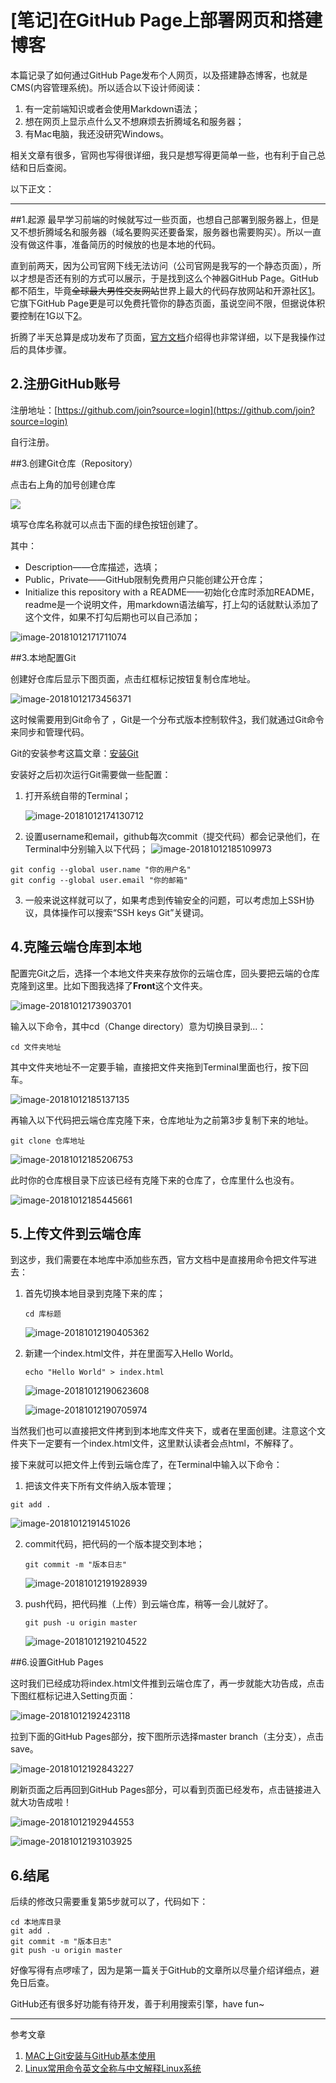 # [笔记]在GitHub Page上部署网页和搭建博客

本篇记录了如何通过GitHub Page发布个人网页，以及搭建静态博客，也就是CMS(内容管理系统)。所以适合以下设计师阅读：

1. 有一定前端知识或者会使用Markdown语法；
2. 想在网页上显示点什么又不想麻烦去折腾域名和服务器；
3. 有Mac电脑，我还没研究Windows。

相关文章有很多，官网也写得很详细，我只是想写得更简单一些，也有利于自己总结和日后查阅。

以下正文：

---
##1.起源
最早学习前端的时候就写过一些页面，也想自己部署到服务器上，但是又不想折腾域名和服务器（域名要购买还要备案，服务器也需要购买）。所以一直没有做这件事，准备简历的时候放的也是本地的代码。

直到前两天，因为公司官网下线无法访问（公司官网是我写的一个静态页面），所以才想是否还有别的方式可以展示，于是找到这么个神器GitHub Page。GitHub都不陌生，毕竟~~全球最大男性交友网站~~世界上最大的代码存放网站和开源社区[1](https://zh.wikipedia.org/wiki/GitHub)。它旗下GitHub Page更是可以免费托管你的静态页面，虽说空间不限，但据说体积要控制在1G以下[2](https://www.zhihu.com/question/21282780)。

折腾了半天总算是成功发布了页面，[官方文档](https://pages.github.com/)介绍得也非常详细，以下是我操作过后的具体步骤。

## 2.注册GitHub账号

注册地址：[https://github.com/join?source=login](https://github.com/join?source=login)

自行注册。

##3.创建Git仓库（Repository）

点击右上角的加号创建仓库

![](./img/image-20181012171036125.png)

填写仓库名称就可以点击下面的绿色按钮创建了。

其中：

- Description——仓库描述，选填；
- Public，Private——GitHub限制免费用户只能创建公开仓库；
- Initialize this repository with a README——初始化仓库时添加README，readme是一个说明文件，用markdown语法编写，打上勾的话就默认添加了这个文件，如果不打勾后期也可以自己添加；

![image-20181012171711074](./img/image-20181012171711074.png)

##3.本地配置Git

创建好仓库后显示下图页面，点击红框标记按钮复制仓库地址。

![image-20181012173456371](./img/image-20181012173456371.png)

这时候需要用到Git命令了 ，Git是一个分布式版本控制软件[3](https://zh.wikipedia.org/wiki/Git)，我们就通过Git命令来同步和管理代码。

Git的安装参考这篇文章：[安装Git](https://www.liaoxuefeng.com/wiki/0013739516305929606dd18361248578c67b8067c8c017b000/00137396287703354d8c6c01c904c7d9ff056ae23da865a000
)

安装好之后初次运行Git需要做一些配置：

1. 打开系统自带的Terminal；

   ![image-20181012174130712](./img/image-20181012174130712.png)

2. 设置username和email，github每次commit（提交代码）都会记录他们，在Terminal中分别输入以下代码；
	![image-20181012185109973](./img/image-20181012185109973.png)

```
git config --global user.name "你的用户名"
git config --global user.email "你的邮箱"
```

3. 一般来说这样就可以了，如果考虑到传输安全的问题，可以考虑加上SSH协议，具体操作可以搜索“SSH keys Git”关键词。

## 4.克隆云端仓库到本地

配置完Git之后，选择一个本地文件夹来存放你的云端仓库，回头要把云端的仓库克隆到这里。比如下图我选择了**Front**这个文件夹。

![image-20181012173903701](./img/image-20181012173903701.png)

输入以下命令，其中cd（Change directory）意为切换目录到...：

```
cd 文件夹地址
```

其中文件夹地址不一定要手输，直接把文件夹拖到Terminal里面也行，按下回车。

![image-20181012185137135](./img/image-20181012185137135.png)

再输入以下代码把云端仓库克隆下来，仓库地址为之前第3步复制下来的地址。

```
git clone 仓库地址
```

![image-20181012185206753](./img/image-20181012185206753.png)

此时你的仓库根目录下应该已经有克隆下来的仓库了，仓库里什么也没有。

![image-20181012185445661](./img/image-20181012185445661.png)

## 5.上传文件到云端仓库

到这步，我们需要在本地库中添加些东西，官方文档中是直接用命令把文件写进去：

1. 首先切换本地目录到克隆下来的库；

   ```
   cd 库标题
   ```

   ![image-20181012190405362](./img/image-20181012190405362.png)

2. 新建一个index.html文件，并在里面写入Hello World。

   ```
   echo "Hello World" > index.html
   ```

   ![image-20181012190623608](./img/image-20181012190623608.png)

   ![image-20181012190705974](./img/image-20181012190705974.png)

当然我们也可以直接把文件拷到到本地库文件夹下，或者在里面创建。注意这个文件夹下一定要有一个index.html文件，这里默认读者会点html，不解释了。

接下来就可以把文件上传到云端仓库了，在Terminal中输入以下命令：
1. 把该文件夹下所有文件纳入版本管理；
  ```
  git add .
  ```

  ![image-20181012191451026](./img/image-20181012191451026.png)

2. commit代码，把代码的一个版本提交到本地；

   ```
   git commit -m "版本日志"
   ```

   ![image-20181012191928939](./img/image-20181012191928939.png)

3. push代码，把代码推（上传）到云端仓库，稍等一会儿就好了。

   ```
   git push -u origin master
   ```

   ![image-20181012192104522](./img/image-20181012192104522.png)

##6.设置GitHub Pages

这时我们已经成功将index.html文件推到云端仓库了，再一步就能大功告成，点击下图红框标记进入Setting页面：

![image-20181012192423118](./img/image-20181012192423118.png)

拉到下面的GitHub Pages部分，按下图所示选择master branch（主分支），点击save。

![image-20181012192843227](./img/image-20181012192843227.png)

刷新页面之后再回到GitHub Pages部分，可以看到页面已经发布，点击链接进入就大功告成啦！

![image-20181012192944553](./img/image-20181012192944553.png)

![image-20181012193103925](./img/image-20181012193103925.png)

## 6.结尾

后续的修改只需要重复第5步就可以了，代码如下：

```
cd 本地库目录
git add .
git commit -m "版本日志"
git push -u origin master
```

好像写得有点啰嗦了，因为是第一篇关于GitHub的文章所以尽量介绍详细点，避免日后查。

GitHub还有很多好功能有待开发，善于利用搜索引擎，have fun~



---



参考文章

1. [MAC上Git安装与GitHub基本使用](https://www.jianshu.com/p/7edb6b838a2e)
2. [Linux常用命令英文全称与中文解释Linux系统](http://mark-ztw.iteye.com/blog/1544367)
```

```